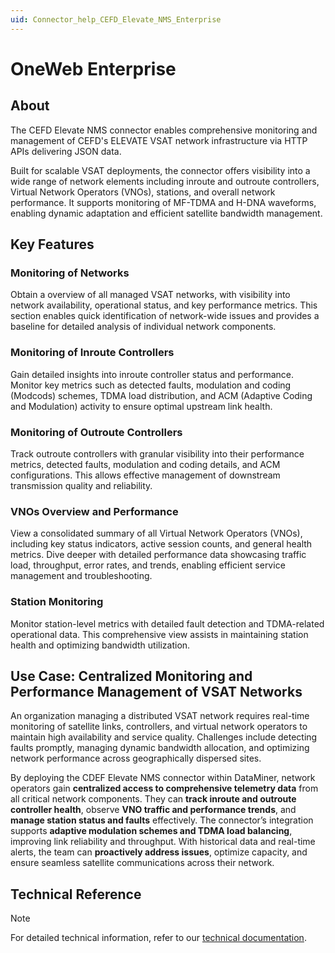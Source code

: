 ```yaml
---
uid: Connector_help_CEFD_Elevate_NMS_Enterprise
---
```


# OneWeb Enterprise

## About

The CEFD Elevate NMS connector enables comprehensive monitoring and management of CEFD's ELEVATE VSAT network infrastructure via HTTP APIs delivering JSON data.

Built for scalable VSAT deployments, the connector offers visibility into a wide range of network elements including inroute and outroute controllers, Virtual Network Operators (VNOs), stations, and overall network performance. It supports monitoring of MF-TDMA and H-DNA waveforms, enabling dynamic adaptation and efficient satellite bandwidth management.


## Key Features

### Monitoring of Networks

Obtain a overview of all managed VSAT networks, with visibility into network availability, operational status, and key performance metrics. This section enables quick identification of network-wide issues and provides a baseline for detailed analysis of individual network components.

### Monitoring of Inroute Controllers

Gain detailed insights into inroute controller status and performance. Monitor key metrics such as detected faults, modulation and coding (Modcods) schemes, TDMA load distribution, and ACM (Adaptive Coding and Modulation) activity to ensure optimal upstream link health.


### Monitoring of Outroute Controllers

Track outroute controllers with granular visibility into their performance metrics, detected faults, modulation and coding details, and ACM configurations. This allows effective management of downstream transmission quality and reliability.


### VNOs Overview and Performance

View a consolidated summary of all Virtual Network Operators (VNOs), including key status indicators, active session counts, and general health metrics. Dive deeper with detailed performance data showcasing traffic load, throughput, error rates, and trends, enabling efficient service management and troubleshooting.


### Station Monitoring

Monitor station-level metrics with detailed fault detection and TDMA-related operational data. This comprehensive view assists in maintaining station health and optimizing bandwidth utilization.


## Use Case: Centralized Monitoring and Performance Management of VSAT Networks

An organization managing a distributed VSAT network requires real-time monitoring of satellite links, controllers, and virtual network operators to maintain high availability and service quality. Challenges include detecting faults promptly, managing dynamic bandwidth allocation, and optimizing network performance across geographically dispersed sites.

By deploying the CDEF Elevate NMS connector within DataMiner, network operators gain **centralized access to comprehensive telemetry data** from all critical network components. They can **track inroute and outroute controller health**, observe **VNO traffic and performance trends**, and **manage station status and faults** effectively. The connector’s integration supports **adaptive modulation schemes and TDMA load balancing**, improving link reliability and throughput. With historical data and real-time alerts, the team can **proactively address issues**, optimize capacity, and ensure seamless satellite communications across their network.

## Technical Reference

> [!NOTE]
> For detailed technical information, refer to our [technical documentation](xref:Connector_help_CEFD_Elevate_NMS_Enterprise_Technical).
